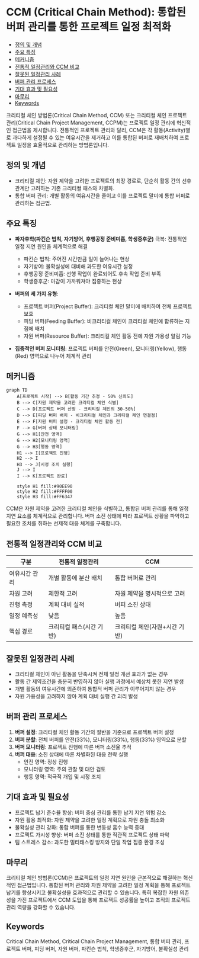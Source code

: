 # CCM (Critical Chain Method): 통합된 버퍼 관리를 통한 프로젝트 일정 최적화

<!-- mtoc-start -->

- [정의 및 개념](#정의-및-개념)
- [주요 특징](#주요-특징)
- [메커니즘](#메커니즘)
- [전통적 일정관리와 CCM 비교](#전통적-일정관리와-ccm-비교)
- [잘못된 일정관리 사례](#잘못된-일정관리-사례)
- [버퍼 관리 프로세스](#버퍼-관리-프로세스)
- [기대 효과 및 필요성](#기대-효과-및-필요성)
- [마무리](#마무리)
- [Keywords](#keywords)

<!-- mtoc-end -->

크리티컬 체인 방법론(Critical Chain Method, CCM) 또는 크리티컬 체인 프로젝트 관리(Critical Chain Project Management, CCPM)는 프로젝트 일정 관리에 혁신적인 접근법을 제시합니다. 전통적인 프로젝트 관리와 달리, CCM은 각 활동(Activity)별로 과다하게 설정될 수 있는 여유시간을 제거하고 이를 통합된 버퍼로 재배치하여 프로젝트 일정을 효율적으로 관리하는 방법론입니다.

## 정의 및 개념

- 크리티컬 체인: 자원 제약을 고려한 프로젝트의 최장 경로로, 단순히 활동 간의 선후관계만 고려하는 기존 크리티컬 패스와 차별화.
- 통합 버퍼 관리: 개별 활동의 여유시간을 줄이고 이를 프로젝트 말미에 통합 버퍼로 관리하는 접근법.

## 주요 특징

- **파자후학(파킨슨 법칙, 자기방어, 후행공정 준비미흡, 학생증후군)** 극복: 전통적인 일정 지연 원인을 체계적으로 해결

  - 파킨슨 법칙: 주어진 시간만큼 일이 늘어나는 현상
  - 자기방어: 불확실성에 대비해 과도한 여유시간 설정
  - 후행공정 준비미흡: 선행 작업이 완료되어도 후속 작업 준비 부족
  - 학생증후군: 마감이 가까워져야 집중하는 현상

- **버퍼의 세 가지 유형**:

  - 프로젝트 버퍼(Project Buffer): 크리티컬 체인 말미에 배치하여 전체 프로젝트 보호
  - 피딩 버퍼(Feeding Buffer): 비크리티컬 체인이 크리티컬 체인에 합류하는 지점에 배치
  - 자원 버퍼(Resource Buffer): 크리티컬 체인 활동 전에 자원 가용성 알림 기능

- **집중적인 버퍼 모니터링**: 프로젝트 버퍼를 안전(Green), 모니터링(Yellow), 행동(Red) 영역으로 나누어 체계적 관리

## 메커니즘

```mermaid
graph TD
    A[프로젝트 시작] --> B[활동 기간 추정 - 50% 신뢰도]
    B --> C[자원 제약을 고려한 크리티컬 체인 식별]
    C --> D[프로젝트 버퍼 산정 - 크리티컬 체인의 30-50%]
    D --> E[피딩 버퍼 배치 - 비크리티컬 체인과 크리티컬 체인 연결점]
    E --> F[자원 버퍼 설정 - 크리티컬 체인 활동 전]
    F --> G[버퍼 상태 모니터링]
    G --> H1[안전 영역]
    G --> H2[모니터링 영역]
    G --> H3[행동 영역]
    H1 --> I[프로젝트 진행]
    H2 --> I
    H3 --> J[시정 조치 실행]
    J --> I
    I --> K[프로젝트 완료]

    style H1 fill:#90EE90
    style H2 fill:#FFFF00
    style H3 fill:#FF6347
```

CCM은 자원 제약을 고려한 크리티컬 체인을 식별하고, 통합된 버퍼 관리를 통해 일정 지연 요소를 체계적으로 관리합니다. 버퍼 소진 상태에 따라 프로젝트 상황을 파악하고 필요한 조치를 취하는 선제적 대응 체계를 구축합니다.

## 전통적 일정관리와 CCM 비교

| 구분          | 전통적 일정관리          | CCM                           |
| ------------- | ------------------------ | ----------------------------- |
| 여유시간 관리 | 개별 활동에 분산 배치    | 통합 버퍼로 관리              |
| 자원 고려     | 제한적 고려              | 자원 제약을 명시적으로 고려   |
| 진행 측정     | 계획 대비 실적           | 버퍼 소진 상태                |
| 일정 예측성   | 낮음                     | 높음                          |
| 핵심 경로     | 크리티컬 패스(시간 기반) | 크리티컬 체인(자원+시간 기반) |

## 잘못된 일정관리 사례

- 크리티컬 체인이 아닌 활동을 단축시켜 전체 일정 개선 효과가 없는 경우
- 활동 간 제약조건을 충분히 반영하지 않아 실행 과정에서 예상치 못한 지연 발생
- 개별 활동의 여유시간에 의존하여 통합적 버퍼 관리가 이루어지지 않는 경우
- 자원 가용성을 고려하지 않아 계획 대비 실행 간 괴리 발생

## 버퍼 관리 프로세스

1. **버퍼 설정**: 크리티컬 체인 활동 기간의 절반을 기준으로 프로젝트 버퍼 설정
2. **버퍼 분할**: 전체 버퍼를 안전(33%), 모니터링(33%), 행동(33%) 영역으로 분할
3. **버퍼 모니터링**: 프로젝트 진행에 따른 버퍼 소진율 추적
4. **버퍼 대응**: 소진 상태에 따른 차별화된 대응 전략 실행
   - 안전 영역: 정상 진행
   - 모니터링 영역: 주의 관찰 및 대안 검토
   - 행동 영역: 적극적 개입 및 시정 조치

## 기대 효과 및 필요성

- 프로젝트 납기 준수율 향상: 버퍼 중심 관리를 통한 납기 지연 위험 감소
- 자원 활용 최적화: 자원 제약을 고려한 일정 계획으로 자원 충돌 최소화
- 불확실성 관리 강화: 통합 버퍼를 통한 변동성 흡수 능력 증대
- 프로젝트 가시성 향상: 버퍼 소진 상태를 통한 직관적 프로젝트 상태 파악
- 팀 스트레스 감소: 과도한 멀티태스킹 방지와 단일 작업 집중 환경 조성

## 마무리

크리티컬 체인 방법론(CCM)은 프로젝트의 일정 지연 원인을 근본적으로 해결하는 혁신적인 접근법입니다. 통합된 버퍼 관리와 자원 제약을 고려한 일정 계획을 통해 프로젝트 납기를 향상시키고 불확실성을 효과적으로 관리할 수 있습니다. 특히 복잡한 자원 의존성을 가진 프로젝트에서 CCM 도입을 통해 프로젝트 성공률을 높이고 조직의 프로젝트 관리 역량을 강화할 수 있습니다.

## Keywords

Critical Chain Method, Critical Chain Project Management, 통합 버퍼 관리, 프로젝트 버퍼, 피딩 버퍼, 자원 버퍼, 파킨슨 법칙, 학생증후군, 자기방어, 불확실성 관리

